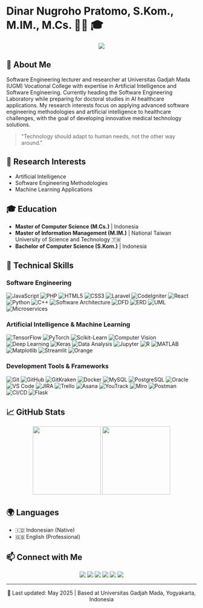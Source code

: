 # Dinar Nugroho Pratomo, S.Kom., M.IM., M.Cs. 👨‍🏫 🎓
<div align="center">
  <img src="https://readme-typing-svg.herokuapp.com?font=Time+New+Roman&size=25&center=true&vCenter=true&width=600&height=100&lines=Lecturer+at+Vocational+College+UGM;Software+Engineering+Specialist;Artificial+Intelligence+Researcher;BNSP+Certified+Assessor" />
</div>

## 🌟 About Me

Software Engineering lecturer and researcher at Universitas Gadjah Mada (UGM) Vocational College with expertise in Artificial Intelligence and Software Engineering. Currently heading the Software Engineering Laboratory while preparing for doctoral studies in AI healthcare applications. My research interests focus on applying advanced software engineering methodologies and artificial intelligence to healthcare challenges, with the goal of developing innovative medical technology solutions.

> "Technology should adapt to human needs, not the other way around."

## 🔬 Research Interests

- Artificial Intelligence
- Software Engineering Methodologies
- Machine Learning Applications

## 🎓 Education

- **Master of Computer Science (M.Cs.)** | Indonesia
- **Master of Information Management (M.IM.)** | National Taiwan University of Science and Technology 🇹🇼
- **Bachelor of Computer Science (S.Kom.)** | Indonesia

## 🔧 Technical Skills

### Software Engineering
![JavaScript](https://img.shields.io/badge/-JavaScript-F7DF1E?style=flat&logo=javascript&logoColor=black)
![PHP](https://img.shields.io/badge/-PHP-777BB4?style=flat&logo=php&logoColor=white)
![HTML5](https://img.shields.io/badge/-HTML5-E34F26?style=flat&logo=html5&logoColor=white)
![CSS3](https://img.shields.io/badge/-CSS3-1572B6?style=flat&logo=css3&logoColor=white)
![Laravel](https://img.shields.io/badge/-Laravel-FF2D20?style=flat&logo=laravel&logoColor=white)
![CodeIgniter](https://img.shields.io/badge/-CodeIgniter-EF4223?style=flat&logo=codeigniter&logoColor=white)
![React](https://img.shields.io/badge/-React-61DAFB?style=flat&logo=react&logoColor=black)
![Python](https://img.shields.io/badge/-Python-3776AB?style=flat&logo=python&logoColor=white)
![C++](https://img.shields.io/badge/-C++-00599C?style=flat&logo=c%2B%2B&logoColor=white)
![Software Architecture](https://img.shields.io/badge/-Software_Architecture-007ACC?style=flat&logo=architecture&logoColor=white)
![DFD](https://img.shields.io/badge/-DFD-2F4F4F?style=flat&logo=diagram&logoColor=white)
![ERD](https://img.shields.io/badge/-ERD-FB7A24?style=flat&logo=diagram&logoColor=white)
![UML](https://img.shields.io/badge/-UML-FFB13B?style=flat&logo=uml&logoColor=black)
![Microservices](https://img.shields.io/badge/-Microservices-1572B6?style=flat&logo=microservices&logoColor=white)

### Artificial Intelligence & Machine Learning
![TensorFlow](https://img.shields.io/badge/-TensorFlow-FF6F00?style=flat&logo=tensorflow&logoColor=white)
![PyTorch](https://img.shields.io/badge/-PyTorch-EE4C2C?style=flat&logo=pytorch&logoColor=white)
![Scikit-Learn](https://img.shields.io/badge/-Scikit_Learn-F7931E?style=flat&logo=scikit-learn&logoColor=white)
![Computer Vision](https://img.shields.io/badge/-Computer_Vision-5C2D91?style=flat&logo=opencv&logoColor=white)
![Deep Learning](https://img.shields.io/badge/-Deep_Learning-8A2BE2?style=flat&logo=deeplearning&logoColor=white)
![Keras](https://img.shields.io/badge/-Keras-D00000?style=flat&logo=keras&logoColor=white)
![Data Analysis](https://img.shields.io/badge/-Data_Analysis-3DDC84?style=flat&logo=data&logoColor=white)
![Jupyter](https://img.shields.io/badge/-Jupyter-F37626?style=flat&logo=jupyter&logoColor=white)
![R](https://img.shields.io/badge/-R-276DC3?style=flat&logo=r&logoColor=white)
![MATLAB](https://img.shields.io/badge/-MATLAB-0076A8?style=flat&logo=mathworks&logoColor=white)
![Matplotlib](https://img.shields.io/badge/-Matplotlib-11557C?style=flat&logo=python&logoColor=white)
![Streamlit](https://img.shields.io/badge/-Streamlit-FF4B4B?style=flat&logo=streamlit&logoColor=white)
![Orange](https://img.shields.io/badge/-Orange-E95420?style=flat&logo=orange&logoColor=white)

### Development Tools & Frameworks
![Git](https://img.shields.io/badge/-Git-F05032?style=flat&logo=git&logoColor=white)
![GitHub](https://img.shields.io/badge/-GitHub-181717?style=flat&logo=github&logoColor=white)
![GitKraken](https://img.shields.io/badge/-GitKraken-179287?style=flat&logo=gitkraken&logoColor=white)
![Docker](https://img.shields.io/badge/-Docker-2496ED?style=flat&logo=docker&logoColor=white)
![MySQL](https://img.shields.io/badge/-MySQL-4479A1?style=flat&logo=mysql&logoColor=white)
![PostgreSQL](https://img.shields.io/badge/-PostgreSQL-336791?style=flat&logo=postgresql&logoColor=white)
![Oracle](https://img.shields.io/badge/-Oracle-F80000?style=flat&logo=oracle&logoColor=white)
![VS Code](https://img.shields.io/badge/-VS_Code-007ACC?style=flat&logo=visual-studio-code&logoColor=white)
![JIRA](https://img.shields.io/badge/-JIRA-0052CC?style=flat&logo=jira&logoColor=white)
![Trello](https://img.shields.io/badge/-Trello-0079BF?style=flat&logo=trello&logoColor=white)
![Asana](https://img.shields.io/badge/-Asana-FC636B?style=flat&logo=asana&logoColor=white)
![YouTrack](https://img.shields.io/badge/-YouTrack-FF318C?style=flat&logo=jetbrains&logoColor=white)
![Miro](https://img.shields.io/badge/-Miro-FFD02F?style=flat&logo=miro&logoColor=black)
![Postman](https://img.shields.io/badge/-Postman-FF6C37?style=flat&logo=postman&logoColor=white)
![CI/CD](https://img.shields.io/badge/-CI/CD-2088FF?style=flat&logo=github-actions&logoColor=white)
![Flask](https://img.shields.io/badge/-Flask-000000?style=flat&logo=flask&logoColor=white)

## 📈 GitHub Stats

<div align="center">
  <img height="180em" src="https://github-readme-stats-eight-theta.vercel.app/api?username=dinarnoe&show_icons=true&theme=nord&include_all_commits=true&count_private=true"/>
  <img height="180em" src="https://github-readme-stats-eight-theta.vercel.app/api/top-langs/?username=dinarnoe&layout=compact&langs_count=8&theme=nord"/>
</div>

## 🌍 Languages

- 🇮🇩 Indonesian (Native)
- 🇬🇧 English (Professional)

## 📫 Connect with Me

<div align="center">
  <a href="mailto:dinar.nugroho.p@mail.ugm.ac.id"><img src="https://img.shields.io/badge/-Email-D14836?style=for-the-badge&logo=gmail&logoColor=white"/></a>
  <a href="https://www.linkedin.com/in/dinar-nugroho-pratomo"><img src="https://img.shields.io/badge/-LinkedIn-0077B5?style=for-the-badge&logo=linkedin&logoColor=white"/></a>
  <a href="https://trpl.space/dnp"><img src="https://img.shields.io/badge/-Personal_Website-00A98F?style=for-the-badge&logo=web&logoColor=white"/></a>
  <a href="https://scholar.google.com/citations?user=DNP_ID"><img src="https://img.shields.io/badge/-Google_Scholar-4285F4?style=for-the-badge&logo=google-scholar&logoColor=white"/></a>
  <a href="https://www.researchgate.net/profile/Dinar-Pratomo-2"><img src="https://img.shields.io/badge/-ResearchGate-00CCBB?style=for-the-badge&logo=researchgate&logoColor=white"/></a>
  <a href="https://sinta.kemdikbud.go.id/authors/profile/6728437"><img src="https://img.shields.io/badge/-SINTA-2B579A?style=for-the-badge&logo=sinta&logoColor=white"/></a>
</div>

---

<p align="center">🔄 Last updated: May 2025 | Based at Universitas Gadjah Mada, Yogyakarta, Indonesia</p>
